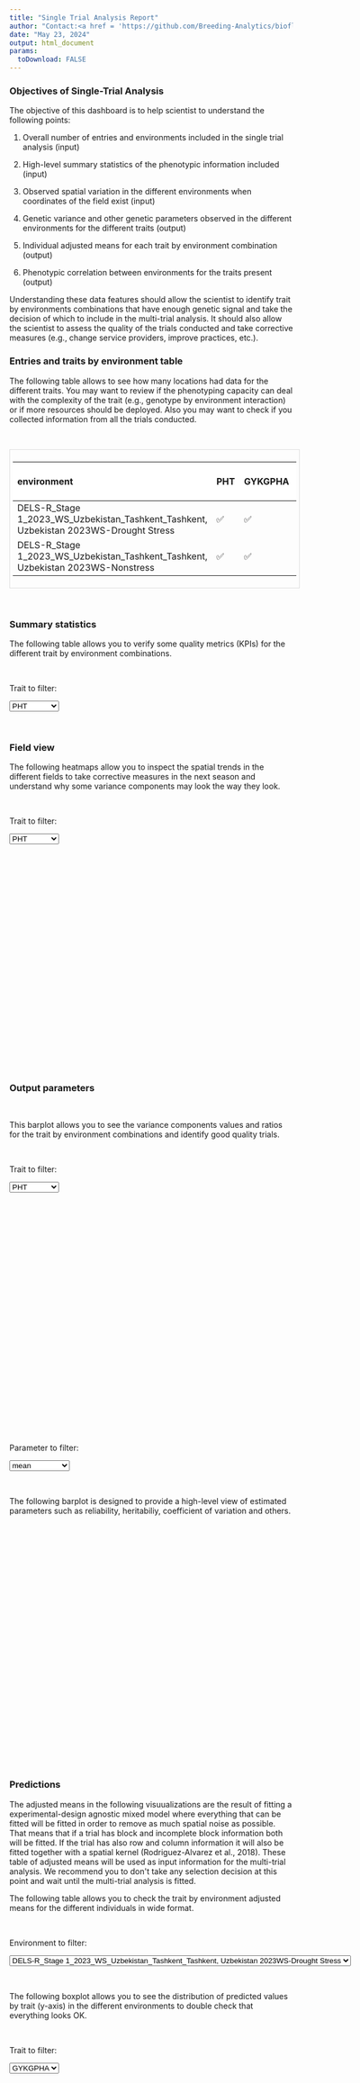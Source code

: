 ```yaml
---
title: "Single Trial Analysis Report"
author: "Contact:<a href = 'https://github.com/Breeding-Analytics/bioflow' target = '_blank'>Breeding Analytics Team, OneCGIAR</a> breedinganalytics@cgiar.org"
date: "May 23, 2024"  
output: html_document
params:
  toDownload: FALSE
---
```









### Objectives of Single-Trial Analysis

The objective of this dashboard is to help scientist to understand the following points:

1. Overall number of entries and environments included in the single trial analysis (input)

2. High-level summary statistics of the phenotypic information included (input)

3. Observed spatial variation in the different environments when coordinates of the field exist (input)

4. Genetic variance and other genetic parameters observed in the different environments for the different traits (output)

5. Individual adjusted means for each trait by environment combination (output)

6. Phenotypic correlation between environments for the traits present (output)

Understanding these data features should allow the scientist to identify trait by environments combinations that have enough genetic signal and take the decision of which to include in the multi-trial analysis. It should also allow the scientist to assess the quality of the trials conducted and take corrective measures (e.g., change service providers, improve practices, etc.).  






### Entries and traits by environment table

The following table allows to see how many locations had data for the different traits. You may want to review if the phenotyping capacity can deal with the complexity of the trait (e.g., genotype by environment interaction) or if more resources should be deployed. Also you may want to check if you collected information from all the trials conducted.

<p>&nbsp;</p>

<div style="border: 1px solid #ddd; padding: 5px; overflow-x: scroll; width:100%; "><table class="table table-hover table-condensed table-responsive" style="margin-left: auto; margin-right: auto;">
 <thead>
  <tr>
   <th style="text-align:left;position: sticky; top:0; background-color: #FFFFFF;"> environment </th>
   <th style="text-align:left;position: sticky; top:0; background-color: #FFFFFF;"> PHT </th>
   <th style="text-align:left;position: sticky; top:0; background-color: #FFFFFF;"> GYKGPHA </th>
   <th style="text-align:right;position: sticky; top:0; background-color: #FFFFFF;"> Number of entries </th>
  </tr>
 </thead>
<tbody>
  <tr>
   <td style="text-align:left;"> DELS-R_Stage 1_2023_WS_Uzbekistan_Tashkent_Tashkent, Uzbekistan 2023WS-Drought Stress </td>
   <td style="text-align:left;"> ✅ </td>
   <td style="text-align:left;"> ✅ </td>
   <td style="text-align:right;"> 242 </td>
  </tr>
  <tr>
   <td style="text-align:left;"> DELS-R_Stage 1_2023_WS_Uzbekistan_Tashkent_Tashkent, Uzbekistan 2023WS-Nonstress </td>
   <td style="text-align:left;"> ✅ </td>
   <td style="text-align:left;"> ✅ </td>
   <td style="text-align:right;"> 242 </td>
  </tr>
</tbody>
</table></div>

<p>&nbsp;</p>

### Summary statistics

The following table allows you to verify some quality metrics (KPIs) for the different trait by environment combinations.

<p>&nbsp;</p>

<!--html_preserve--><div class="form-group shiny-input-container">
<label class="control-label" id="staApp_1-traitSta-label" for="staApp_1-traitSta">Trait to filter:</label>
<div>
<select id="staApp_1-traitSta" class="shiny-input-select"><option value="PHT" selected>PHT</option>
<option value="GYKGPHA">GYKGPHA</option></select>
<script type="application/json" data-for="staApp_1-traitSta" data-nonempty="">{"plugins":["selectize-plugin-a11y"]}</script>
</div>
</div><!--/html_preserve-->

<!--html_preserve--><div class="datatables html-widget html-widget-output shiny-report-size html-fill-item" id="staApp_1-out2840ac1f921bcf6b" style="width:100%;height:auto;"></div><!--/html_preserve-->

<p>&nbsp;</p>

### Field view

The following heatmaps allow you to inspect the spatial trends in the different fields to take corrective measures in the next season and understand why some variance components may look the way they look.


<p>&nbsp;</p>

<!--html_preserve--><div class="form-group shiny-input-container">
<label class="control-label" id="staApp_1-traitStaFieldView-label" for="staApp_1-traitStaFieldView">Trait to filter:</label>
<div>
<select id="staApp_1-traitStaFieldView" class="shiny-input-select"><option value="PHT" selected>PHT</option>
<option value="GYKGPHA">GYKGPHA</option></select>
<script type="application/json" data-for="staApp_1-traitStaFieldView" data-nonempty="">{"plugins":["selectize-plugin-a11y"]}</script>
</div>
</div><!--/html_preserve-->

<!--html_preserve--><div class="plotly html-widget html-widget-output shiny-report-size shiny-report-theme html-fill-item" id="staApp_1-out97bc19879cc6bfc4" style="width:100%;height:400px;"></div><!--/html_preserve-->

### Output parameters 

<p>&nbsp;</p>

This barplot allows you to see the variance components values and ratios for the trait by environment combinations and identify good quality trials.

<p>&nbsp;</p>

<!--html_preserve--><div class="form-group shiny-input-container">
<label class="control-label" id="staApp_1-traitSta0-label" for="staApp_1-traitSta0">Trait to filter:</label>
<div>
<select id="staApp_1-traitSta0" class="shiny-input-select"><option value="PHT" selected>PHT</option>
<option value="GYKGPHA">GYKGPHA</option></select>
<script type="application/json" data-for="staApp_1-traitSta0" data-nonempty="">{"plugins":["selectize-plugin-a11y"]}</script>
</div>
</div><!--/html_preserve-->

<!--html_preserve--><div class="plotly html-widget html-widget-output shiny-report-size shiny-report-theme html-fill-item" id="staApp_1-outaa97f6e4b7885b12" style="width:100%;height:400px;"></div><!--/html_preserve-->

<p>&nbsp;</p>

<!--html_preserve--><div class="form-group shiny-input-container">
<label class="control-label" id="staApp_1-parameterMetrics-label" for="staApp_1-parameterMetrics">Parameter to filter:</label>
<div>
<select id="staApp_1-parameterMetrics" class="shiny-input-select"><option value="plotH2" selected>plotH2</option>
<option value="CV" selected>CV</option>
<option value="r2" selected>r2</option>
<option value="V_designation" selected>V_designation</option>
<option value="V_rowF" selected>V_rowF</option>
<option value="V_colF" selected>V_colF</option>
<option value="V_s(row, col)" selected>V_s(row, col)</option>
<option value="V_residual" selected>V_residual</option>
<option value="mean" selected>mean</option></select>
<script type="application/json" data-for="staApp_1-parameterMetrics" data-nonempty="">{"plugins":["selectize-plugin-a11y"]}</script>
</div>
</div><!--/html_preserve-->
<p>&nbsp;</p>

The following barplot is designed to provide a high-level view of estimated parameters such as reliability, heritabiliy, coefficient of variation and others.

<p>&nbsp;</p>

<!--html_preserve--><div class="plotly html-widget html-widget-output shiny-report-size shiny-report-theme html-fill-item" id="staApp_1-outbf6b34bf19cb4eb3" style="width:100%;height:400px;"></div><!--/html_preserve-->

### Predictions

The adjusted means in the following visuualizations are the result of fitting a experimental-design agnostic mixed model where everything that can be fitted will be fitted in order to remove as much spatial noise as possible. That means that if a trial has block and incomplete block information both will be fitted. If the trial has also row and column information it will also be fitted together with a spatial kernel (Rodriguez-Alvarez et al., 2018). These table of adjusted means will be used as input information for the multi-trial analysis. We recommend you to don't take any selection decision at this point and wait until the multi-trial analysis is fitted.

The following table allows you to check the trait by environment adjusted means for the different individuals in wide format.

<p>&nbsp;</p>

<!--html_preserve--><div class="form-group shiny-input-container">
<label class="control-label" id="staApp_1-envSta-label" for="staApp_1-envSta">Environment to filter:</label>
<div>
<select id="staApp_1-envSta" class="shiny-input-select"><option value="DELS-R_Stage 1_2023_WS_Uzbekistan_Tashkent_Tashkent, Uzbekistan 2023WS-Drought Stress" selected>DELS-R_Stage 1_2023_WS_Uzbekistan_Tashkent_Tashkent, Uzbekistan 2023WS-Drought Stress</option>
<option value="DELS-R_Stage 1_2023_WS_Uzbekistan_Tashkent_Tashkent, Uzbekistan 2023WS-Nonstress">DELS-R_Stage 1_2023_WS_Uzbekistan_Tashkent_Tashkent, Uzbekistan 2023WS-Nonstress</option></select>
<script type="application/json" data-for="staApp_1-envSta" data-nonempty="">{"plugins":["selectize-plugin-a11y"]}</script>
</div>
</div><!--/html_preserve-->

<!--html_preserve--><div class="datatables html-widget html-widget-output shiny-report-size html-fill-item" id="staApp_1-out855afdc343b266e0" style="width:100%;height:auto;"></div><!--/html_preserve-->

<p>&nbsp;</p>

The following boxplot allows you to see the distribution of predicted values by trait (y-axis) in the different environments to double check that everything looks OK.

<p>&nbsp;</p>

<!--html_preserve--><div class="form-group shiny-input-container">
<label class="control-label" id="staApp_1-traitStaBox-label" for="staApp_1-traitStaBox">Trait to filter:</label>
<div>
<select id="staApp_1-traitStaBox" class="shiny-input-select"><option value="PHT" selected>PHT</option>
<option value="GYKGPHA" selected>GYKGPHA</option></select>
<script type="application/json" data-for="staApp_1-traitStaBox" data-nonempty="">{"plugins":["selectize-plugin-a11y"]}</script>
</div>
</div><!--/html_preserve-->

<!--html_preserve--><div class="plotly html-widget html-widget-output shiny-report-size shiny-report-theme html-fill-item" id="staApp_1-outdf1c373638b019ba" style="width:100%;height:400px;"></div><!--/html_preserve-->

<p>&nbsp;</p>

### Per-environment merit estimates of top entries

In the following plot you can observe the comparison between the top 30 entries from each entry type category for the different traits. If a category has less than a 30 entries all individuals are displayed. This should allow you to identify the top entries in each environment. We would NOT recommend you to use this for selection of parents or products. Wait until you have the results of the multi-trial analysis and selection indices.

<!--html_preserve--><div class="form-group shiny-input-container">
<label class="control-label" id="staApp_1-traitStaComp-label" for="staApp_1-traitStaComp">Trait to filter:</label>
<div>
<select id="staApp_1-traitStaComp" class="shiny-input-select"><option value="PHT" selected>PHT</option>
<option value="GYKGPHA" selected>GYKGPHA</option></select>
<script type="application/json" data-for="staApp_1-traitStaComp" data-nonempty="">{"plugins":["selectize-plugin-a11y"]}</script>
</div>
</div><!--/html_preserve-->

<!--html_preserve--><div class="plotly html-widget html-widget-output shiny-report-size shiny-report-theme html-fill-item" id="staApp_1-outb79b85f45e298d38" style="width:100%;height:400px;"></div><!--/html_preserve-->


### Correlation between environments

The following plot aims to show the correlation between BLUEs or BLUPs (depending on the parameter settings) among the different environments for the traits available in order to identify if there is one or more environments that do not align with the target population of environments (i.e., negatively correlated with the main cluster across most environments). You may want to exclude such environments from the multi-trial analysis (MTA) to ensure that selected entries in the MTA achieve genetic gain in the main cluster of environments.

<p>&nbsp;</p>

<!--html_preserve--><div class="form-group shiny-input-container">
<label class="control-label" id="staApp_1-traitStaCor-label" for="staApp_1-traitStaCor">Trait to filter:</label>
<div>
<select id="staApp_1-traitStaCor" class="shiny-input-select"><option value="PHT" selected>PHT</option>
<option value="GYKGPHA" selected>GYKGPHA</option></select>
<script type="application/json" data-for="staApp_1-traitStaCor" data-nonempty="">{"plugins":["selectize-plugin-a11y"]}</script>
</div>
</div><!--/html_preserve-->

<!--html_preserve--><div class="plotly html-widget html-widget-output shiny-report-size shiny-report-theme html-fill-item" id="staApp_1-out5e700bc0f571ece2" style="width:100%;height:400px;"></div><!--/html_preserve-->


### References of methods used

Velazco, J. G., Rodriguez-Alvarez, M. X., Boer, M. P., Jordan, D. R., Eilers, P. H., Malosetti, M., & Van Eeuwijk, F. A. (2017). Modelling spatial trends in sorghum breeding field trials using a two-dimensional P-spline mixed model. Theoretical and Applied Genetics, 130, 1375-1392.

Rodriguez-Alvarez, M. X., Boer, M. P., van Eeuwijk, F. A., & Eilers, P. H. (2018). Correcting for spatial heterogeneity in plant breeding experiments with P-splines. Spatial Statistics, 23, 52-71.

R Core Team (2021). R: A language and environment for statistical computing. R Foundation for Statistical Computing, Vienna, Austria. URL https://www.R-project.org/.

Boer M, van Rossum B (2022). LMMsolver: Linear Mixed Model Solver. R package version 1.0.4.9000.

<p>&nbsp;</p>

